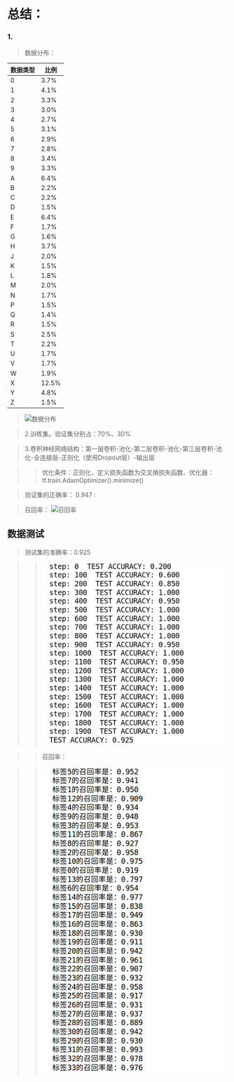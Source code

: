 # 总结：
### 1.
> 数据分布：

|数据类型|比例|
|-|-|
|0|3.7%|
|1|4.1%|
|2|3.3%|
|3|3.0%|
|4|2.7%|
|5|3.1%|
|6|2.9%|
|7|2.8%|
|8|3.4%|
|9|3.3%|
|A|6.4%|
|B|2.2%|
|C|2.2%|
|D|1.5%|
|E|6.4%|
|F|1.7%|
|G|1.6%|
|H|3.7%|
|J|2.0%|
|K|1.5%|
|L|1.8%|
|M|2.0%|
|N|1.7%|
|P|1.5%|
|Q|1.4%|
|R|1.5%|
|S|2.5%|
|T|2.2%|
|U|1.7%|
|V|1.7%|
|W|1.9%|
|X|12.5%|
|Y|4.8%|
|Z|1.5%|

> ![数据分布](https://github.com/m-L-0/17b-liulinwei-2015/blob/master/Vehicle_License_Plate_Recognition/image/2017-12-08%2019-33-27%E5%B1%8F%E5%B9%95%E6%88%AA%E5%9B%BE.png)

> 2.训练集。验证集分别占：70%、30%

> 3.卷积神经网络结构：第一层卷积-池化-第二层卷积-池化-第三层卷积-池化-全连接层-正则化（使用Dropout层）-输出层

>> 优化条件：正则化、定义损失函数为交叉熵损失函数、优化器：tf.train.AdamOptimizer().minimize()

> 验证集的正确率： 0.947 : 

> 召回率：
> ![召回率](https://github.com/m-L-0/17b-liulinwei-2015/blob/master/Vehicle_License_Plate_Recognition/image/2017-12-08%2020-14-16%E5%B1%8F%E5%B9%95%E6%88%AA%E5%9B%BE.png)

## 数据测试

> 测试集的准确率：0.925

>> ![测试集的准确率](https://github.com/m-L-0/17b-liulinwei-2015/blob/master/Vehicle_License_Plate_Recognition/image/%E6%95%B0%E6%8D%AE%E6%B5%8B%E8%AF%95%E7%9A%84%E5%87%86%E7%A1%AE%E7%8E%87.png)

>> 召回率：

>> ![召回率](https://github.com/m-L-0/17b-liulinwei-2015/blob/master/Vehicle_License_Plate_Recognition/image/%E6%95%B0%E6%8D%AE%E6%B5%8B%E8%AF%95%E7%9A%84%E5%8F%AC%E5%9B%9E%E7%8E%87.png)
